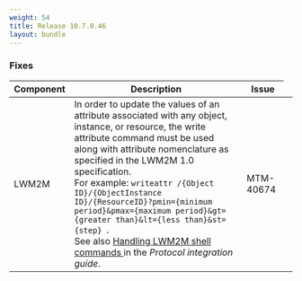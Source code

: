 ```yaml
---
weight: 54
title: Release 10.7.0.46
layout: bundle
---
```


<!--includes releases 10.7.0.45 - 10.7.0.46-->

### Fixes

<div><table ><colgroup>
<col style="width: 15%;"><col style="width: 70%;"><col style="width: 15%;"></colgroup>
<thead><tr>
<th>
Component</th>
<th>
Description</th>
<th>
Issue</th>
</tr>
</thead><tbody>

<tr>
<td>
LWM2M</td>
<td > In order to update the values of an attribute associated with any object, instance, or resource, the write attribute command must be used along with attribute nomenclature as specified in the LWM2M 1.0 specification. <br>For example: <code>writeattr /{Object ID}/{ObjectInstance ID}/{ResourceID}?pmin={minimum period}&amp;pmax={maximum period}&amp;gt={greater than}&amp;lt={less than}&amp;st={step} </code>. <br>See also <a href="https://cumulocity.com/guides/10.7.0/protocol-integration/lwm2m/#shell-commands" class="no-ajaxy"<LWM2M > Handling LWM2M shell commands </a> in the <i>Protocol integration guide</i>.</td>
<td>
MTM-40674</td>
<td>
</tr>

</tbody></table></div>
